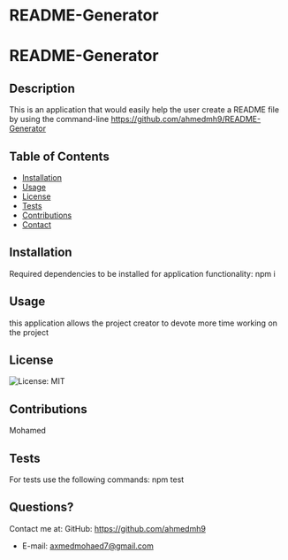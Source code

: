 # README-Generator
# README-Generator
  ## Description
  This is an application that would easily help the user create a README file by using the command-line
  https://github.com/ahmedmh9/README-Generator
  ## Table of Contents
  * [Installation](#installation)
  * [Usage](#usage)
  * [License](#license)
  * [Tests](#Tests)
  * [Contributions](#Contributions)
  * [Contact](#Contact)
  
  ## Installation 
  Required dependencies to be installed for application functionality: npm i
  ## Usage
  this application allows the project creator to devote more time working on the project
  ## License
  ![License: MIT](https://img.shields.io/badge/License-MIT-yellow.svg)
  ## Contributions
  Mohamed
  ## Tests
  For tests use the following commands: npm test
  
  ## Questions?
  Contact me at:
  GitHub: https://github.com/ahmedmh9
  * E-mail: axmedmohaed7@gmail.com
